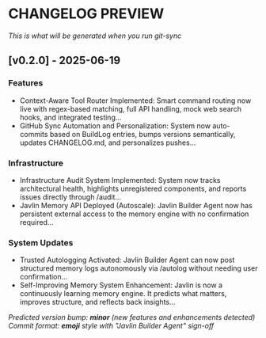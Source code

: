 
# CHANGELOG PREVIEW
*This is what will be generated when you run git-sync*

## [v0.2.0] - 2025-06-19

### Features
- Context-Aware Tool Router Implemented: Smart command routing now live with regex-based matching, full API handling, mock web search hooks, and integrated testing...
- GitHub Sync Automation and Personalization: System now auto-commits based on BuildLog entries, bumps versions semantically, updates CHANGELOG.md, and personalizes pushes...

### Infrastructure  
- Infrastructure Audit System Implemented: System now tracks architectural health, highlights unregistered components, and reports issues directly through /audit...
- Javlin Memory API Deployed (Autoscale): Javlin Builder Agent now has persistent external access to the memory engine with no confirmation required...

### System Updates
- Trusted Autologging Activated: Javlin Builder Agent can now post structured memory logs autonomously via /autolog without needing user confirmation...
- Self-Improving Memory System Enhancement: Javlin is now a continuously learning memory engine. It predicts what matters, improves structure, and reflects back insights...

*Predicted version bump: **minor** (new features and enhancements detected)*
*Commit format: **emoji** style with "Javlin Builder Agent" sign-off*

